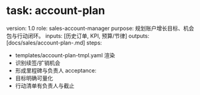 # task: account-plan

version: 1.0
role: sales-account-manager
purpose: 规划账户增长目标、机会包与行动闭环。
inputs: [历史订单, KPI, 预算/节律]
outputs: [docs/sales/account-plan-<client>.md]
steps:

- templates/account-plan-tmpl.yaml 渲染
- 识别续签/扩销机会
- 形成里程碑与负责人
  acceptance:
- 目标明确可量化
- 行动清单有负责人与截止
